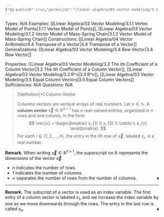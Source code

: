 ```yaml
---
{"dg-publish":true,"permalink":"/linear-algebra/03-vector-modeling/3-1-column-vector/","tags":["Type/Definition","Topic/Linear_Algebra"]}
---
```


Types: *N/A*
Examples: [[Linear Algebra/03 Vector Modeling/3.1.1 Vertex Model of Points\|3.1.1 Vertex Model of Points]], [[Linear Algebra/03 Vector Modeling/3.1.2 Vector Model of Mass-Spring Chain\|3.1.2 Vector Model of Mass-Spring Chain]]
Constructions: [[Linear Algebra/04 Vector Arithmetic/4.4 Transpose of a Vector\|4.4 Transpose of a Vector]]
Generalizations: [[Linear Algebra/03 Vector Modeling/3.4 Row Vector\|3.4 Row Vector]]

Properties: [[Linear Algebra/03 Vector Modeling/3.2 The ith Coefficient of a Column Vector\|3.2 The ith Coefficient of a Column Vector]], [[Linear Algebra/03 Vector Modeling/3.3 R^n\|3.3 R^n]], [[Linear Algebra/03 Vector Modeling/3.5 Equal Column Vectors\|3.5 Equal Column Vectors]]
Sufficiencies: *N/A*
Questions: *N/A*

> [!definition|*] Column Vector
> 
> Columns vectors are vertical arrays of real numbers.  Let $n \in \mathbb{N}$. A **column vector** $\vec{x} \in \mathbb{R}^{n \times 1}$ has $n$ real-valued entries, organized in $n$ rows and one column, in the form
> $$
> \vec{x} = \begin{bmatrix}
> x_{1} \\
> x_{2} \\
> \vdots \\
> x_{n}
> \end{bmatrix}.
> $$
> For each $i \in \{ 1,2,\dots,n \}$, the entry in the $i$th row of $\vec{x}$, labeled $x_{i}$, is a real number.

**Remark.** When writing $\vec{x} \in \mathbb{R}^{n \times 1}$, the superscript on $\mathbb{R}$ represents the dimensions of the vector $\vec{x}$.
- $n$ indicates the number of rows.
- $1$ indicates the number of columns.
- $\times$ separates the number of rows from the number of columns. <span style='float:right;'>$\blacklozenge$</span>  
---
**Remark.** The subscript of a vector is used as an index variable. The first entry of a column vector is labeled $x_{1}$, and we increase the index variable by one as we move downwards through the rows. The entry in the last row is called $x_{n}$. 
<span style='float:right;'>$\blacklozenge$</span>
